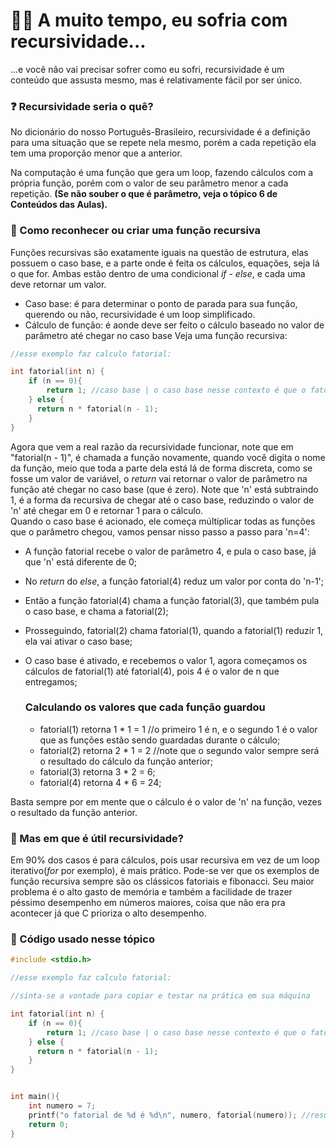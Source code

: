# 👴🏻 A muito tempo, eu sofria com recursividade...

...e você não vai precisar sofrer como eu sofri, recursividade é um conteúdo que assusta mesmo, mas é relativamente fácil por ser único.

### ❓ Recursividade seria o quê?

No dicionário do nosso Português-Brasileiro, recursividade é a definição para uma situação que se repete nela mesmo, porém a cada repetição ela tem uma proporção menor que a anterior.

Na computação é uma função que gera um loop, fazendo cálculos com a própria função, porém com o valor de seu parâmetro menor a cada repetição. __(Se não souber o que é parâmetro, veja o tópico 6 de Conteúdos 
das Aulas).__

### 🔎 Como reconhecer ou criar uma função recursiva

Funções recursivas são exatamente iguais na questão de estrutura, elas possuem o caso base, e a parte onde é feita os cálculos, equações, seja lá o que for. Ambas estão dentro de uma condicional _if - else_, e cada 
uma deve retornar um valor. 
- Caso base: é para determinar o ponto de parada para sua função, querendo ou não, recursividade é um loop simplificado.
- Cálculo de função: é aonde deve ser feito o cálculo baseado no valor de parâmetro até chegar no caso base
Veja uma função recursiva:

``` C
//esse exemplo faz calculo fatorial:

int fatorial(int n) {
    if (n == 0){
        return 1; //caso base | o caso base nesse contexto é que o fatorial de zero é 1
    } else {
      return n * fatorial(n - 1);  
    }
}
```

Agora que vem a real razão da recursividade funcionar, note que em "fatorial(n - 1)", é chamada a função novamente, quando você digita o nome da função, meio que toda a parte dela está lá de forma discreta, como se fosse
um valor de variável, o _return_ vai retornar o valor de parâmetro na função até chegar no caso base (que é zero). Note que 'n' está subtraindo 1, é a forma da recursiva de chegar até o caso base, reduzindo o valor de 'n'
até chegar em 0 e retornar 1 para o cálculo. <br>
Quando o caso base é acionado, ele começa múltiplicar todas as funções que o parâmetro chegou, vamos pensar nisso passo a passo para 'n=4':
- A função fatorial recebe o valor de parâmetro 4, e pula o caso base, já que 'n' está diferente de 0;
- No _return_ do _else_, a função fatorial(4) reduz um valor por conta do 'n-1';
- Então a função fatorial(4) chama a função fatorial(3), que também pula o caso base, e chama a fatorial(2);
- Prosseguindo, fatorial(2) chama fatorial(1), quando a fatorial(1) reduzir 1, ela vai ativar o caso base;
- O caso base é ativado, e recebemos o valor 1, agora começamos os cálculos de fatorial(1) até fatorial(4), pois 4 é o valor de n que entregamos;

  ### Calculando os valores que cada função guardou
  - fatorial(1) retorna 1 * 1 = 1  //o primeiro 1 é n, e o segundo 1 é o valor que as funções estão sendo guardadas durante o cálculo;
  - fatorial(2) retorna 2 * 1 = 2  //note que o segundo valor sempre será o resultado do cálculo da função anterior;
  - fatorial(3) retorna 3 * 2 = 6;
  - fatorial(4) retorna 4 * 6 = 24;

Basta sempre por em mente que o cálculo é o valor de 'n' na função, vezes o resultado da função anterior.

### 📝 Mas em que é útil recursividade?

Em 90% dos casos é para cálculos, pois usar recursiva em vez de um loop iterativo(_for_ por exemplo), é mais prático. Pode-se ver que os exemplos de função recursiva sempre são os clássicos fatoriais e fibonacci.
Seu maior problema é o alto gasto de memória e também a facilidade de trazer péssimo desempenho em números maiores, coisa que não era pra acontecer já que C prioriza o alto desempenho.

### 🚨 Código usado nesse tópico

``` C
#include <stdio.h>

//esse exemplo faz calculo fatorial:

//sinta-se a vontade para copiar e testar na prática em sua máquina

int fatorial(int n) {
    if (n == 0){
        return 1; //caso base | o caso base nesse contexto é que o fatorial de zero é 1
    } else {
      return n * fatorial(n - 1);
    }
}


int main(){
    int numero = 7;
    printf("o fatorial de %d é %d\n", numero, fatorial(numero)); //resultado esperado é 720
    return 0;
}


```
  
